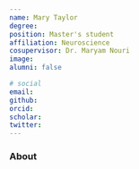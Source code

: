 ```yaml
---
name: Mary Taylor
degree: 
position: Master's student
affiliation: Neuroscience
cosupervisor: Dr. Maryam Nouri
image: 
alumni: false

# social
email: 
github: 
orcid: 
scholar: 
twitter:
---
```


### About 

